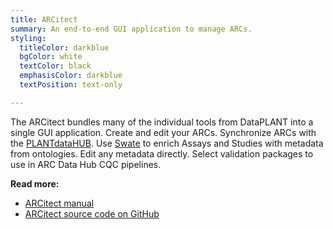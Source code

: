 ```yaml
---
title: ARCitect
summary: An end-to-end GUI application to manage ARCs.
styling:
  titleColor: darkblue
  bgColor: white
  textColor: black
  emphasisColor: darkblue
  textPosition: text-only

---
```


The ARCitect bundles many of the individual tools from DataPLANT into a single GUI application.
Create and edit your ARCs.
Synchronize ARCs with the [PLANTdataHUB](/resources/arc-data-hub#plant-data-hub).
Use [Swate](#swate) to enrich Assays and Studies with metadata from ontologies.
Edit any metadata directly. Select validation packages to use in ARC Data Hub CQC pipelines.

**Read more:**
- [ARCitect manual](https://nfdi4plants.org/nfdi4plants.knowledgebase/docs/ARCitect-Manual/index.html)
- [ARCitect source code on GitHub](https://github.com/nfdi4plants/ARCitect)